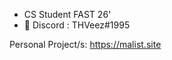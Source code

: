 - CS Student FAST 26'
- 💬 Discord : THVeez#1995

Personal Project/s:
https://malist.site

<!---
mariathv/mariathv is a ✨ special ✨ repository because its `README.md` (this file) appears on your GitHub profile.
You can click the Preview link to take a look at your changes.
--->
